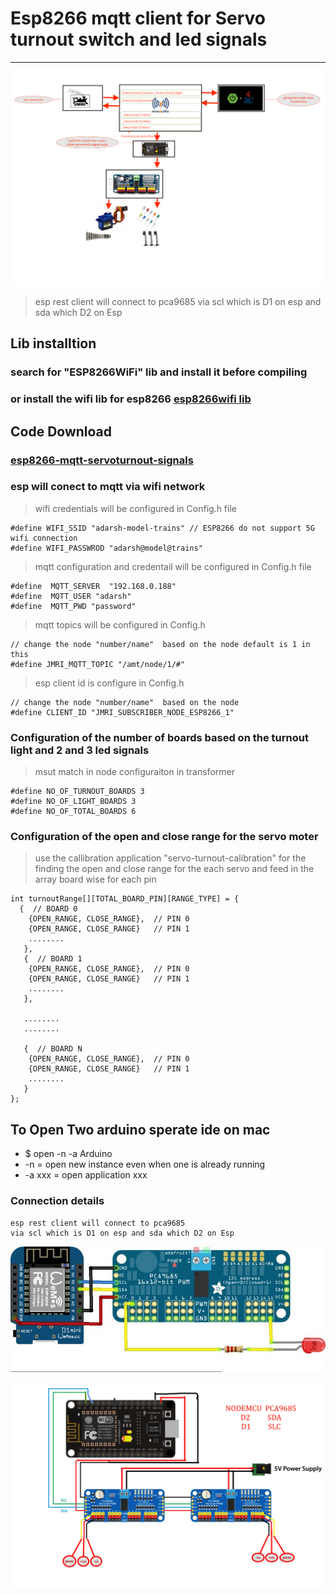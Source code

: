 # Esp8266 mqtt client for Servo turnout switch and led signals 

---

![img](../../image/dig9.png)

> esp rest client will connect to pca9685 
> via scl which is D1 on esp and sda which D2 on Esp 


## Lib installtion 

### search for "ESP8266WiFi" lib and install it before compiling 
### or install the wifi lib for esp8266 [esp8266wifi lib](https://github.com/Adarsh-Model-Trains/jmri-mqtt-spring-transformer-wireless-eco-system/raw/main/lib/ESP8266WiFi.zip)



## Code Download 
### [esp8266-mqtt-servoturnout-signals](https://github.com/Adarsh-Model-Trains/jmri-mqtt-spring-transformer-wireless-eco-system/raw/v1.production/ESP-SOLUTIONS/zip/esp8266-mqtt-servoturnout-signals.zip)


### esp will conect to mqtt via wifi network 
> wifi credentials will be configured in Config.h file 
```
#define WIFI_SSID "adarsh-model-trains" // ESP8266 do not support 5G wifi connection
#define WIFI_PASSWROD "adarsh@model@trains"
```
> mqtt configuration and credentail will be configured in Config.h file 
```
#define  MQTT_SERVER  "192.168.0.188"
#define  MQTT_USER "adarsh"
#define  MQTT_PWD "password"
```
> mqtt topics will be configured in Config.h 
```
// change the node "number/name"  based on the node default is 1 in this 
#define JMRI_MQTT_TOPIC "/amt/node/1/#"
```

> esp client id is configure in Config.h 
```
// change the node "number/name"  based on the node
#define CLIENT_ID "JMRI_SUBSCRIBER_NODE_ESP8266_1"
```


### Configuration of the number of boards based on the turnout light and 2 and 3 led signals 
> msut match in node configuraiton in transformer 
```
#define NO_OF_TURNOUT_BOARDS 3
#define NO_OF_LIGHT_BOARDS 3
#define NO_OF_TOTAL_BOARDS 6
```


### Configuration of the open and close range for the servo moter 
> use the callibration application "servo-turnout-calibration" for the finding the open and close range 
> for the each servo and feed in the array board wise for each pin 

```
int turnoutRange[][TOTAL_BOARD_PIN][RANGE_TYPE] = {
  {  // BOARD 0 
    {OPEN_RANGE, CLOSE_RANGE},  // PIN 0
    {OPEN_RANGE, CLOSE_RANGE}   // PIN 1
    ........
   },
   {  // BOARD 1 
    {OPEN_RANGE, CLOSE_RANGE},  // PIN 0
    {OPEN_RANGE, CLOSE_RANGE}   // PIN 1
    ........
   },
   
   ........
   ........
   
   {  // BOARD N 
    {OPEN_RANGE, CLOSE_RANGE},  // PIN 0
    {OPEN_RANGE, CLOSE_RANGE}   // PIN 1
    ........
   }
};
```


## To Open Two arduino sperate ide on mac 
* $ open -n -a Arduino
* -n = open new instance even when one is already running
* -a xxx = open application xxx

### Connection details 
```
esp rest client will connect to pca9685 
via scl which is D1 on esp and sda which D2 on Esp 

```

![img](../../image/esp8266-pca9685.jpg)

![img](../../image/esp-pca9685.png)


